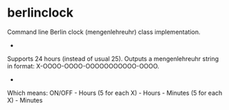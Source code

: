 berlinclock
===========

Command line Berlin clock (mengenlehreuhr) class implementation. 

-

Supports 24 hours (instead of usual 25). Outputs a mengenlehreuhr string in format: 
X-OOOO-OOOO-OOOOOOOOOOO-OOOO. 

-

Which means: 
ON/OFF - Hours (5 for each X) - Hours - Minutes (5 for each X) - Minutes
